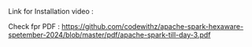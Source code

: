 
Link for Installation video : 

Check fpr PDF : https://github.com/codewithz/apache-spark-hexaware-spetember-2024/blob/master/pdf/apache-spark-till-day-3.pdf
